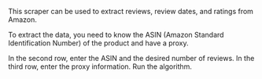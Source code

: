 This scraper can be used to extract reviews, review dates, and ratings from Amazon.

To extract the data, you need to know the ASIN (Amazon Standard Identification Number) of the product and have a proxy.

In the second row, enter the ASIN and the desired number of reviews.
In the third row, enter the proxy information.
Run the algorithm.
